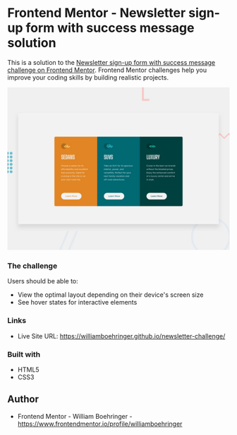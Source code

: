 # Frontend Mentor - Newsletter sign-up form with success message solution

This is a solution to the [Newsletter sign-up form with success message challenge on Frontend Mentor](https://www.frontendmentor.io/challenges/newsletter-signup-form-with-success-message-3FC1AZbNrv). Frontend Mentor challenges help you improve your coding skills by building realistic projects.

![Design preview for the 3-column preview card component coding challenge](./design/desktop-preview.jpg)
### The challenge

Users should be able to:

- View the optimal layout depending on their device's screen size
- See hover states for interactive elements

### Links

- Live Site URL: https://williamboehringer.github.io/newsletter-challenge/

### Built with

- HTML5
- CSS3

## Author

- Frontend Mentor - William Boehringer - https://www.frontendmentor.io/profile/williamboehringer
